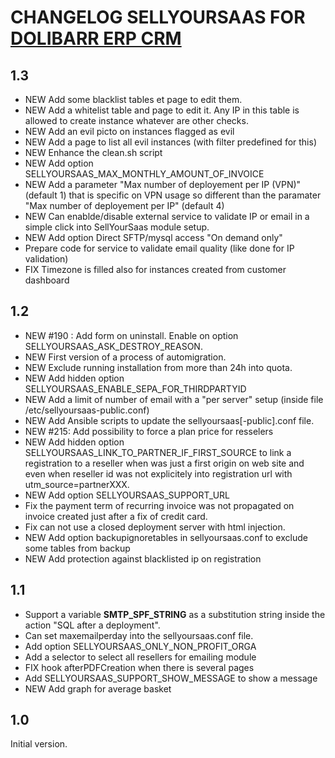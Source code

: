 # CHANGELOG SELLYOURSAAS FOR <a href="https://www.dolibarr.org">DOLIBARR ERP CRM</a>


## 1.3

 * NEW Add some blacklist tables et page to edit them.
 * NEW Add a whitelist table and page to edit it. Any IP in this table is allowed to create instance whatever are other checks.
 * NEW Add an evil picto on instances flagged as evil
 * NEW Add a page to list all evil instances (with filter predefined for this)
 * NEW Enhance the clean.sh script
 * NEW Add option SELLYOURSAAS_MAX_MONTHLY_AMOUNT_OF_INVOICE
 * NEW Add a parameter "Max number of deployement per IP (VPN)" (default 1) that is specific on VPN usage so different
       than the paramater "Max number of deployement per IP" (default 4)
 * NEW Can enablde/disable external service to validate IP or email in a simple click into SellYourSaas module setup.
 * NEW Add option Direct SFTP/mysql access "On demand only"
 * Prepare code for service to validate email quality (like done for IP validation)
 * FIX Timezone is filled also for instances created from customer dashboard


## 1.2

* NEW #190 : Add form on uninstall. Enable on option SELLYOURSAAS_ASK_DESTROY_REASON.
* NEW First version of a process of automigration.
* NEW Exclude running installation from more than 24h into quota.
* NEW Add hidden option SELLYOURSAAS_ENABLE_SEPA_FOR_THIRDPARTYID
* NEW Add a limit of number of email with a "per server" setup (inside file /etc/sellyoursaas-public.conf)
* NEW Add Ansible scripts to update the sellyoursaas[-public].conf file.
* NEW #215: Add possibility to force a plan price for resselers
* NEW Add hidden option SELLYOURSAAS_LINK_TO_PARTNER_IF_FIRST_SOURCE to link a registration to a reseller when was just a first origin on
  web site and even when reseller id was not explicitely into registration url with utm_source=partnerXXX.
* NEW Add option SELLYOURSAAS_SUPPORT_URL
* Fix the payment term of recurring invoice was not propagated on invoice created just after a fix of credit card.
* Fix can not use a closed deployment server with html injection.
* NEW Add option backupignoretables in sellyoursaas.conf to exclude some tables from backup
* NEW Add protection against blacklisted ip on registration


## 1.1

* Support a variable __SMTP_SPF_STRING__ as a substitution string inside the action "SQL after a deployment".
* Can set maxemailperday into the sellyoursaas.conf file.
* Add option SELLYOURSAAS_ONLY_NON_PROFIT_ORGA
* Add a selector to select all resellers for emailing module
* FIX hook afterPDFCreation when there is several pages
* Add SELLYOURSAAS_SUPPORT_SHOW_MESSAGE to show a message
* NEW Add graph for average basket


## 1.0
Initial version.

